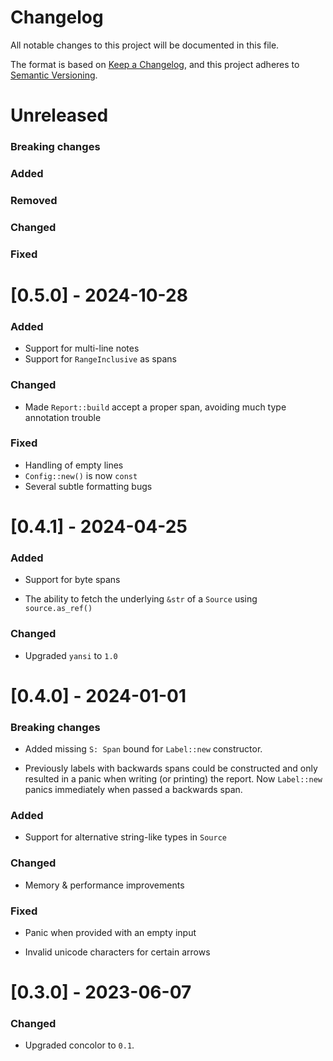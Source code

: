 # Changelog

All notable changes to this project will be documented in this file.

The format is based on [Keep a Changelog](https://keepachangelog.com/en/1.0.0/),
and this project adheres to [Semantic Versioning](https://semver.org/spec/v2.0.0.html).

# Unreleased

### Breaking changes

### Added

### Removed

### Changed

### Fixed

# [0.5.0] - 2024-10-28

### Added

- Support for multi-line notes
- Support for `RangeInclusive` as spans

### Changed

- Made `Report::build` accept a proper span, avoiding much type annotation trouble

### Fixed

- Handling of empty lines
- `Config::new()` is now `const`
- Several subtle formatting bugs

# [0.4.1] - 2024-04-25

### Added

- Support for byte spans

- The ability to fetch the underlying `&str` of a `Source` using `source.as_ref()`

### Changed

- Upgraded `yansi` to `1.0`

# [0.4.0] - 2024-01-01

### Breaking changes

- Added missing `S: Span` bound for `Label::new` constructor.

- Previously labels with backwards spans could be constructed and
  only resulted in a panic when writing (or printing) the report.
  Now `Label::new` panics immediately when passed a backwards span.

### Added

- Support for alternative string-like types in `Source`

### Changed

- Memory & performance improvements

### Fixed

- Panic when provided with an empty input

- Invalid unicode characters for certain arrows

# [0.3.0] - 2023-06-07

### Changed

- Upgraded concolor to `0.1`.
